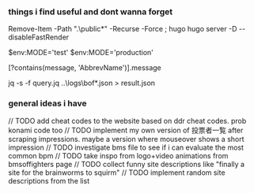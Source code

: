 ### things i find useful and dont wanna forget

Remove-Item -Path ".\public\*" -Recurse -Force ; hugo
hugo server -D --disableFastRender

$env:MODE='test'
$env:MODE='production'

[?contains(message, 'AbbrevName')].message

jq -s -f query.jq ..\logs\bof\*.json > result.json


### general ideas i have

// TODO add cheat codes to the website based on ddr cheat codes. prob konami code too
// TODO implement my own version of 投票者一覧 after scraping impressions. maybe a version where mouseover shows a short impression
// TODO investigate bms file to see if i can evaluate the most common bpm
// TODO take inspo from logo+video animations from bmsoffighters page
// TODO collect funny site descriptions like "finally a site for the brainworms to squirm"
// TODO implement random site descriptions from the list